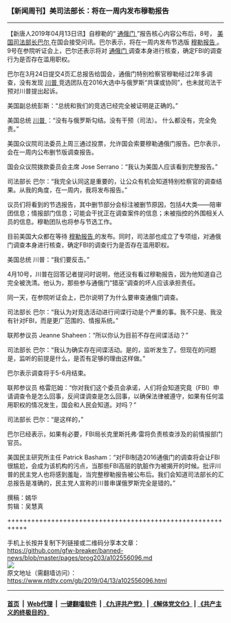 ### 【新闻周刊】美司法部长：将在一周内发布穆勒报告
------------------------

<div class="post_content" itemprop="articleBody">
 <p>
  【新唐人2019年04月13日讯】自穆勒的“
  <a href="https://www.ntdtv.com/gb/通俄门.htm">
   通俄门
  </a>
  ”报告核心内容公布后，8号，
  <a href="https://www.ntdtv.com/gb/美国司法部长巴尔.htm">
   美国司法部长巴尔
  </a>
  在国会接受问讯。巴尔表示，将在一周内发布节选版
  <a href="https://www.ntdtv.com/gb/穆勒报告.htm">
   穆勒报告
  </a>
  。9号在参院听证会上，巴尔还表示将对
  <a href="https://www.ntdtv.com/gb/通俄门.htm">
   通俄门
  </a>
  调查本身进行核查，确定FBI的调查行为是否存在滥用职权。
 </p>
 <p>
  巴尔在3月24日提交4页汇总报告给国会，通俄门特别检察官穆勒经过2年多调查，没有发现
  <a href="https://www.ntdtv.com/gb/川普.htm">
   川普
  </a>
  竞选团队在2016大选中与俄罗斯“共谋或协同”，也未就司法干预对川普提出起诉。
 </p>
 <p>
  美国副总统彭斯：“总统和我们的竞选已经完全被证明是正确的。”
 </p>
 <p>
  美国总统
  <a href="https://www.ntdtv.com/gb/川普.htm">
   川普
  </a>
  ：“没有与俄罗斯勾结。没有干预（司法）。 什么都没有，完全免责。”
 </p>
 <p>
  美国众议院司法委员上周三通过投票，允许国会索要穆勒通俄门报告。巴尔表示，会在一周内公布删节版调查报告。
 </p>
 <p>
  国会众议院拨款委员会主席 Jose Serrano：“我认为美国人应该看到完整报告。”
 </p>
 <p>
  司法部长 巴尔：“我完全认同这是重要的，让公众有机会知道特别检察官的调查结果。从我的角度，在一周内，我将发布报告。”
 </p>
 <p>
  议员们将看到的节选报告，其中删节部分会标注被删节原因，包括4大类——陪审团信息；情报部门信息；可能会干扰正在调查案件的信息；未被指控的外围相关人员的信息。穆勒团队也将参与节选工作。
 </p>
 <p>
  目前美国大众都在等待
  <a href="https://www.ntdtv.com/gb/穆勒报告.htm">
   穆勒报告
  </a>
  的发布。同时，司法部也成立了专项组，对通俄门调查本身进行核查，确定FBI的调查行为是否存在滥用职权。
 </p>
 <p>
  美国总统 川普：“我们要反击。”
 </p>
 <p>
  4月10号，川普在回答记者提问时说明，他还没有看过穆勒报告，因为他知道自己完全被洗清。他认为，那些参与通俄门“猎巫”调查的坏人应该承担责任。
 </p>
 <p>
  同一天，在参院听证会上，巴尔说明了为什么要审查通俄门调查。
 </p>
 <p>
  司法部长 巴尔：“我认为对竞选活动进行间谍行动是个严重的事。我不只是、我没有针对FBI，而是更广范围的、情报系统。”
 </p>
 <p>
  联邦参议员 Jeanne Shaheen：“所以你认为目前不存在间谍活动？”
 </p>
 <p>
  司法部长 巴尔：“我认为确实存在间谍活动。是的，监听发生了。但现在的问题是，监听的前提是什么，是否有足够的理由这样做。”
 </p>
 <p>
  巴尔表示调查将于5-6月结束。
 </p>
 <p>
  联邦参议员 格雷厄姆：“你对我们这个委员会承诺，人们将会知道究竟（FBI）申请调查令是怎么回事，反间谍调查是怎么回事，以确保法律被遵守，如果有任何滥用职权的情况发生，国会和人民会知道。对吗？”
 </p>
 <p>
  司法部长 巴尔：“是这样的，”
 </p>
 <p>
  巴尔已经表示，如果有必要，FBI局长克里斯托弗·雷将负责核查涉及的前情报部门官员。
 </p>
 <p>
  美国民主研究所主任 Patrick Basham：“对FBI制造2016通俄门的调查将会让FBI很尴尬，会成为该机构的污点，当那些FBI高层的肮脏作为被揭开的时候。批评川普的民主党人也将感到羞耻，当完整穆勒报告被公布后。我们会知道司法部长的汇总报告是准确的，民主党人宣称的川普串谋俄罗斯完全是错的。”
 </p>
 <p>
  撰稿：嫣华
  <br/>
  剪辑：吴慧真
 </p>
 <p>
 </p>
 <div class="single_ad">
 </div>
</div>

+++++++++++++++++++++++++++++++++++++++++++++++++++++++++++<br/><br/>
手机上长按并复制下列链接或二维码分享本文章：<br/>
https://github.com/gfw-breaker/banned-news/blob/master/pages/prog203/a102556096.md <br/>
<a href='https://github.com/gfw-breaker/banned-news/blob/master/pages/prog203/a102556096.md'><img src='https://github.com/gfw-breaker/banned-news/blob/master/pages/prog203/a102556096.md.png'/></a> <br/>
原文地址（需翻墙访问）：https://www.ntdtv.com/gb/2019/04/13/a102556096.html


------------------------
#### [首页](https://github.com/gfw-breaker/banned-news/blob/master/README.md) &nbsp;|&nbsp; [Web代理](https://github.com/labour-camp/helloworld) &nbsp;|&nbsp; [一键翻墙软件](https://github.com/gfw-breaker/nogfw/blob/master/README.md) &nbsp;| [《九评共产党》](https://github.com/gfw-breaker/9ping.md/blob/master/README.md#九评之一评共产党是什么) | [《解体党文化》](https://github.com/gfw-breaker/jtdwh.md/blob/master/README.md) | [《共产主义的终极目的》](https://github.com/gfw-breaker/gczydzjmd.md/blob/master/README.md)

